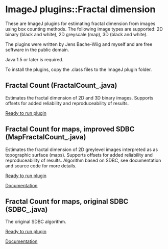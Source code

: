 ImageJ plugins::Fractal dimension
=================================

These are ImageJ plugins for estimating fractal dimension from images using box counting methods.
The following image types are supported: 2D binary (black and white), 2D greyscale (map), 3D (black and white).

The plugins were written by Jens Bache-Wiig and myself and are free software in the public domain.

Java 1.5 or later is required.

To install the plugins, copy the .class files to the ImageJ plugin folder. 

Fractal Count (FractalCount_.java)
----------------------------------

Estimates the fractal dimension of 2D and 3D binary images. 
Supports offsets for added reliability and reproduceability of results.

[Ready to run plugin](http://www.pvv.org/~perchrh/imagej/FractalCount_.class)


Fractal Count for maps, improved SDBC (MapFractalCount_.java)
-------------------------------------------------------------

Estimates the fractal dimension of 2D greylevel images interpreted as as topographic surface (maps).
Supports offsets for added reliability and reproduceability of results. 
Algorithm based on SDBC, see documentation and source code for more details.

[Ready to run plugin](http://www.pvv.org/~perchrh/imagej/MapFractalCount_.class)

[Documentation](mapfractalcount.html)


Fractal Count for maps, original SDBC (SDBC_.java)
--------------------------------------------------

The original SDBC algorithm.

[Ready to run plugin](http://www.pvv.org/~perchrh/imagej/SDBC_.class)

[Documentation](sdbc.html)
